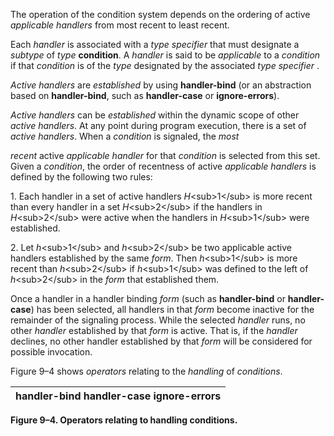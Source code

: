  

The operation of the condition system depends on the ordering of active *applicable handlers* from most recent to least recent. 

Each *handler* is associated with a *type specifier* that must designate a *subtype* of *type* **condition**. A *handler* is said to be *applicable* to a *condition* if that *condition* is of the *type* designated by the associated *type specifier* . 

*Active handlers* are *established* by using **handler-bind** (or an abstraction based on **handler-bind**, such as **handler-case** or **ignore-errors**). 

*Active handlers* can be *established* within the dynamic scope of other *active handlers*. At any point during program execution, there is a set of *active handlers*. When a *condition* is signaled, the *most* 



 

 

*recent* active *applicable handler* for that *condition* is selected from this set. Given a *condition*, the order of recentness of active *applicable handlers* is defined by the following two rules: 

1\. Each handler in a set of active handlers *H*\<sub\>1\</sub\> is more recent than every handler in a set *H*\<sub\>2\</sub\> if the handlers in *H*\<sub\>2\</sub\> were active when the handlers in *H*\<sub\>1\</sub\> were established. 

2\. Let *h*\<sub\>1\</sub\> and *h*\<sub\>2\</sub\> be two applicable active handlers established by the same *form*. Then *h*\<sub\>1\</sub\> is more recent than *h*\<sub\>2\</sub\> if *h*\<sub\>1\</sub\> was defined to the left of *h*\<sub\>2\</sub\> in the *form* that established them. 

Once a handler in a handler binding *form* (such as **handler-bind** or **handler-case**) has been selected, all handlers in that *form* become inactive for the remainder of the signaling process. While the selected *handler* runs, no other *handler* established by that *form* is active. That is, if the *handler* declines, no other handler established by that *form* will be considered for possible invocation. 

Figure 9–4 shows *operators* relating to the *handling* of *conditions*. 

|**handler-bind handler-case ignore-errors**|
| :- |


**Figure 9–4. Operators relating to handling conditions.** 

